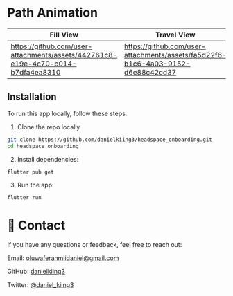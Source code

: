 # Path Animation

| Fill View  | Travel View |
| ------------- | ------------- |
| https://github.com/user-attachments/assets/442761c8-e19e-4c70-b014-b7dfa4ea8310 | https://github.com/user-attachments/assets/fa5d22f6-b1c6-4a03-9152-d6e88c42cd37 |

## Installation
To run this app locally, follow these steps:

1. Clone the repo locally

```bash
git clone https://github.com/danielkiing3/headspace_onboarding.git
cd headspace_onboarding
```
2. Install dependencies:
```bash
flutter pub get
```
3. Run the app:
```bash
flutter run
```

# 💬 Contact
If you have any questions or feedback, feel free to reach out:

Email: oluwaferanmiidaniel@gmail.com

GitHub: [danielkiing3](https://github.com/danielkiing3)

Twitter: [@daniel_kiing3](https://twitter.com/daniel_kiing3)
